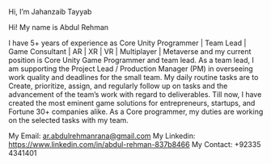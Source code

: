 Hi, I’m Jahanzaib Tayyab

Hi! My name is Abdul Rehman

I have 5+ years of experience as Core Unity Programmer | Team Lead | Game Consultant | AR | XR | VR | Multiplayer | Metaverse and my current position is Core Unity Game Programmer and team lead. As a team lead, I am supporting the Project Lead / Production Manager (PM) in overseeing work quality and deadlines for the small team. My daily routine tasks are to Create, prioritize, assign, and regularly follow up on tasks and the advancement of the team’s work with regard to deliverables.  Till now, I have created the most eminent game solutions for entrepreneurs, startups, and Fortune 30+ companies alike.
As a Core programmer, my duties are working on the selected tasks with my team.


My Email: ar.abdulrehmanrana@gmail.com
My Linkedin: https://www.linkedin.com/in/abdul-rehman-837b8466
My Contact: +92335 4341401
